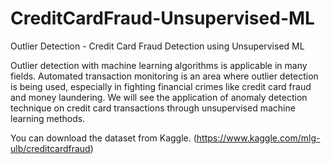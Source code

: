 # CreditCardFraud-Unsupervised-ML
Outlier Detection - Credit Card Fraud Detection using Unsupervised ML

Outlier detection with machine learning algorithms is applicable in many fields. Automated transaction monitoring is an area where outlier detection is being used, especially in fighting financial crimes like credit card fraud and money laundering.
We will see the application of anomaly detection technique on credit card transactions through unsupervised machine learning methods.

You can download the dataset from Kaggle. (https://www.kaggle.com/mlg-ulb/creditcardfraud)
